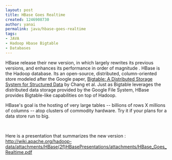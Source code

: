 ```yaml
---
layout: post
title: HBase Goes Realtime
created: 1246908730
author: yanai
permalink: java/hbase-goes-realtime
tags:
- JAVA
- Hadoop Hbase Bigtable
- Databases
---
```

<p>
<meta http-equiv="CONTENT-TYPE" content="text/html; charset=utf-8">
<title></title>
<meta name="GENERATOR" content="OpenOffice.org 3.0  (Linux)"> 	<style type="text/css">
	<!--
		@page { margin: 0.79in }
		P { margin-bottom: 0.08in }
		A:link { so-language: zxx }
	-->
	</style></meta>
</meta>
</p>
<p>HBase release their new version, in which largely rewrites its previous versions, and enhances its performance in order of magnitude . HBase is the Hadoop database. Its an open-source, distributed, column-oriented store modeled after the Google paper, <a href="http://labs.google.com/papers/bigtable.html">Bigtable: A Distributed Storage System for Structured Data</a> by Chang et al. Just as Bigtable leverages the distributed data storage provided by the Google File System, HBase provides Bigtable-like capabilities on top of Hadoop.</p>
<p>HBase's goal is the hosting of very large tables -- billions of rows X millions of columns -- atop clusters of commodity hardware. Try it if your plans for a data store run to big.</p>
<p>&nbsp;</p>
<p>Here is a presentation that summarizes the new version :<a href="http://wiki.apache.org/hadoop-data/attachments/HBase%282f%29HBasePresentations/attachments/HBase_Goes_Realtime.pdf"> http://wiki.apache.org/hadoop-data/attachments/HBase(2f)HBasePresentations/attachments/HBase_Goes_Realtime.pdf</a></p>
